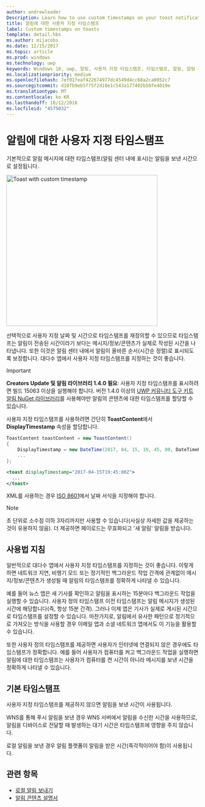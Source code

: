 ```yaml
---
author: andrewleader
Description: Learn how to use custom timestamps on your toast notifications.
title: 알림에 대한 사용자 지정 타임스탬프
label: Custom timestamps on toasts
template: detail.hbs
ms.author: mijacobs
ms.date: 12/15/2017
ms.topic: article
ms.prod: windows
ms.technology: uwp
keywords: Windows 10, uwp, 알림, 사용자 지정 타임스탬프, 타임스탬프, 알림, 알림 센터
ms.localizationpriority: medium
ms.openlocfilehash: 7ef01feaf422674977dc4549d4cc68a2ca0052c7
ms.sourcegitcommit: d10fb9eb5f75f2d10e1c543a177402b50fe4019e
ms.translationtype: MT
ms.contentlocale: ko-KR
ms.lasthandoff: 10/12/2018
ms.locfileid: "4575032"
---
```

# <a name="custom-timestamps-on-toasts"></a>알림에 대한 사용자 지정 타임스탬프

기본적으로 알림 메시지에 대한 타임스탬프(알림 센터 내에 표시)는 알림을 보낸 시간으로 설정됩니다.

<img alt="Toast with custom timestamp" src="images/toast-customtimestamp.jpg" width="396"/>

선택적으로 사용자 지정 날짜 및 시간으로 타임스탬프를 재정의할 수 있으므로 타임스탬프는 알림이 전송된 시간이라기 보다는 메시지/정보/콘텐츠가 실제로 작성된 시간을 나타냅니다. 또한 이것은 알림 센터 내에서 알림이 올바른 순서(시간순 정렬)로 표시되도록 보장합니다. 대다수 앱에서 사용자 지정 타임스탬프를 지정하는 것이 좋습니다.

> [!IMPORTANT]
> **Creators Update 및 알림 라이브러리 1.4.0 필요**: 사용자 지정 타임스탬프를 표시하려면 빌드 15063 이상을 실행해야 합니다. 버전 1.4.0 이상의 [UWP 커뮤니티 도구 키트 알림 NuGet 라이브러리](https://www.nuget.org/packages/Microsoft.Toolkit.Uwp.Notifications/)를 사용해야만 알림의 콘텐츠에 대한 타임스탬프를 할당할 수 있습니다.

사용자 지정 타임스탬프를 사용하려면 간단히 **ToastContent**에서 **DisplayTimestamp** 속성을 할당합니다.

```csharp
ToastContent toastContent = new ToastContent()
{
    DisplayTimestamp = new DateTime(2017, 04, 15, 19, 45, 00, DateTimeKind.Utc),
    ...
};
```

```xml
<toast displayTimestamp="2017-04-15T19:45:00Z">
  ...
</toast>
```

XML를 사용하는 경우 [ISO 8601](https://en.wikipedia.org/wiki/ISO_8601)에서 날짜 서식을 지정해야 합니다.

> [!NOTE]
> 초 단위로 소수점 이하 3자리까지만 사용할 수 있습니다(사실상 자세한 값을 제공하는 것이 유용하지 않음). 더 제공하면 페이로드는 무효화되고 '새 알림' 알림을 받습니다.


## <a name="usage-guidance"></a>사용법 지침

일반적으로 대다수 앱에서 사용자 지정 타임스탬프를 지정하는 것이 좋습니다. 이렇게 하면 네트워크 지연, 비행기 모드 또는 정기적인 백그라운드 작업 간격에 관계없이 메시지/정보/콘텐츠가 생성될 때 알림의 타임스탬프를 정확하게 나타낼 수 있습니다.

예를 들어 뉴스 앱은 새 기사를 확인하고 알림을 표시하는 15분마다 백그라운드 작업을 실행할 수 있습니다. 사용자 정의 타임스탬프 이전 타임스탬프는 알림 메시지가 생성된 시간에 해당합니다(즉, 항상 15분 간격). 그러나 이제 앱은 기사가 실제로 게시된 시간으로 타임스탬프를 설정할 수 있습니다. 마찬가지로, 알림에서 유사한 패턴으로 정기적으로 가져오는 방식을 사용할 경우 이메일 앱과 소셜 네트워크 앱에서도 이 기능을 활용할 수 있습니다.

또한 사용자 정의 타임스탬프를 제공하면 사용자가 인터넷에 연결되지 않은 경우에도 타임스탬프가 정확합니다. 예를 들어 사용자가 컴퓨터를 켜고 백그라운드 작업을 실행하면 알림에 대한 타임스탬프는 사용자가 컴퓨터를 켠 시간이 아니라 메시지를 보낸 시간을 정확하게 나타낼 수 있습니다.


## <a name="default-timestamp"></a>기본 타임스탬프

사용자 지정 타임스탬프를 제공하지 않으면 알림을 보낸 시간이 사용됩니다.

WNS를 통해 푸시 알림을 보낸 경우 WNS 서버에서 알림을 수신한 시간을 사용하므로, 알림을 디바이스로 전달할 때 발생하는 대기 시간은 타임스탬프에 영향을 주지 않습니다.

로컬 알림을 보낸 경우 알림 플랫폼이 알림을 받은 시간(즉각적이어야 함)이 사용됩니다.


## <a name="related-topics"></a>관련 항목

- [로컬 알림 보내기](send-local-toast.md)
- [알림 콘텐츠 설명서](adaptive-interactive-toasts.md)